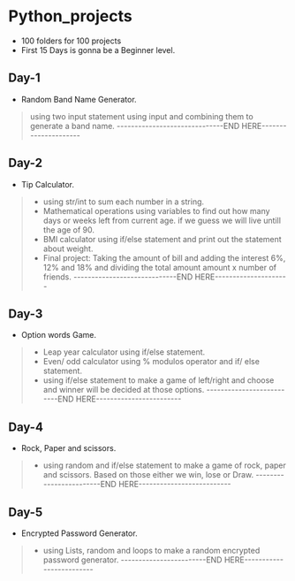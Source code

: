 # Python_projects


- 100 folders for 100 projects
- First 15 Days is gonna be a Beginner level.

## Day-1
- Random Band Name Generator.
> using two input statement using input and combining them to generate a band name.
------------------------------END HERE---------------------

## Day-2
- Tip Calculator.
> - using str/int to sum each number in a string.
> - Mathematical operations using variables to find out how many days or weeks left from current age. if we guess we will live untill the age of 90.
> - BMI calculator using if/else statement and print out the statement about weight.
> - Final project: Taking the amount of bill and adding the interest 6%, 12% and 18% and dividing the total amount amount x number of friends.
-----------------------------END HERE---------------------

## Day-3
- Option words Game.
> - Leap year calculator using if/else statement.
> - Even/ odd calculator using % modulos operator and if/ else statement.
> - using if/else statement to make a game of left/right and choose and winner will be decided at those options. 
--------------------------END HERE------------------------

## Day-4
- Rock, Paper and scissors.
> - using random and if/else statement to make a game of rock, paper and scissors. Based on those either we win, lose or Draw.
------------------------END HERE--------------------------

## Day-5
- Encrypted Password Generator.
> - using Lists, random and loops to make a random encrypted password generator.
------------------------END HERE-------------------------
